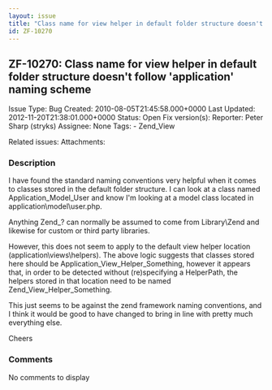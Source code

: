 ```yaml
---
layout: issue
title: "Class name for view helper in default folder structure doesn't follow 'application' naming scheme"
id: ZF-10270
---
```


ZF-10270: Class name for view helper in default folder structure doesn't follow 'application' naming scheme
-----------------------------------------------------------------------------------------------------------

 Issue Type: Bug Created: 2010-08-05T21:45:58.000+0000 Last Updated: 2012-11-20T21:38:01.000+0000 Status: Open Fix version(s): 
 Reporter:  Peter Sharp (stryks)  Assignee:  None  Tags: - Zend\_View
 
 Related issues: 
 Attachments: 
### Description

I have found the standard naming conventions very helpful when it comes to classes stored in the default folder structure. I can look at a class named Application\_Model\_User and know I'm looking at a model class located in application\\model\\user.php.

Anything Zend\_? can normally be assumed to come from Library\\Zend and likewise for custom or third party libraries.

However, this does not seem to apply to the default view helper location (application\\views\\helpers). The above logic suggests that classes stored here should be Application\_View\_Helper\_Something, however it appears that, in order to be detected without (re)specifying a HelperPath, the helpers stored in that location need to be named Zend\_View\_Helper\_Something.

This just seems to be against the zend framework naming conventions, and I think it would be good to have changed to bring in line with pretty much everything else.

Cheers

 

 

### Comments

No comments to display